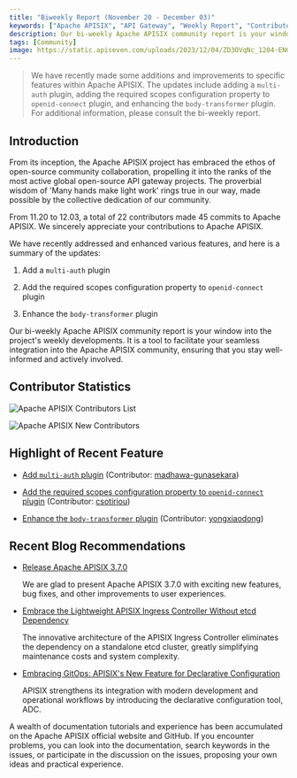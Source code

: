 ```yaml
---
title: "Biweekly Report (November 20 - December 03)"
keywords: ["Apache APISIX", "API Gateway", "Weekly Report", "Contributor"]
description: Our bi-weekly Apache APISIX community report is your window into the project's weekly developments. It is a tool to facilitate your seamless integration into the Apache APISIX community, ensuring that you stay well-informed and actively involved.
tags: [Community]
image: https://static.apiseven.com/uploads/2023/12/04/ZD3OVqNc_1204-ENG.png
---
```


> We have recently made some additions and improvements to specific features within Apache APISIX. The updates include adding a `multi-auth` plugin, adding the required scopes configuration property to `openid-connect` plugin, and enhancing the `body-transformer` plugin. For additional information, please consult the bi-weekly report.
<!--truncate-->

## Introduction

From its inception, the Apache APISIX project has embraced the ethos of open-source community collaboration, propelling it into the ranks of the most active global open-source API gateway projects. The proverbial wisdom of 'Many hands make light work' rings true in our way, made possible by the collective dedication of our community.

From 11.20 to 12.03, a total of 22 contributors made 45 commits to Apache APISIX. We sincerely appreciate your contributions to Apache APISIX.

We have recently addressed and enhanced various features, and here is a summary of the updates:

1. Add a `multi-auth` plugin

2. Add the required scopes configuration property to `openid-connect` plugin

3. Enhance the `body-transformer` plugin

Our bi-weekly Apache APISIX community report is your window into the project's weekly developments. It is a tool to facilitate your seamless integration into the Apache APISIX community, ensuring that you stay well-informed and actively involved.

## Contributor Statistics

![Apache APISIX Contributors List](https://static.apiseven.com/uploads/2023/12/04/PnNWmVdX_1204-Con.png)

![Apache APISIX New Contributors](https://static.apiseven.com/uploads/2023/12/04/vrpTk1y4_1204-New.png)

## Highlight of Recent Feature

- [Add `multi-auth` plugin](https://github.com/apache/apisix/pull/10482) (Contributor: [madhawa-gunasekara](https://github.com/madhawa-gunasekara))

- [Add the required scopes configuration property to `openid-connect` plugin](https://github.com/apache/apisix/pull/10493) (Contributor: [csotiriou](https://github.com/csotiriou))

- [Enhance the `body-transformer` plugin](https://github.com/apache/apisix/pull/10496) (Contributor: [yongxiaodong](https://github.com/yongxiaodong))

## Recent Blog Recommendations

- [Release Apache APISIX 3.7.0](https://apisix.apache.org/blog/2023/11/21/release-apache-apisix-3.7.0/)

  We are glad to present Apache APISIX 3.7.0 with exciting new features, bug fixes, and other improvements to user experiences.

- [Embrace the Lightweight APISIX Ingress Controller Without etcd Dependency](https://apisix.apache.org/blog/2023/10/18/ingress-apisix/)

  The innovative architecture of the APISIX Ingress Controller eliminates the dependency on a standalone etcd cluster, greatly simplifying maintenance costs and system complexity.

- [Embracing GitOps: APISIX's New Feature for Declarative Configuration](https://apisix.apache.org/blog/2023/10/07/apisix-gitops-adc/)

  APISIX strengthens its integration with modern development and operational workflows by introducing the declarative configuration tool, ADC.

A wealth of documentation tutorials and experience has been accumulated on the Apache APISIX official website and GitHub. If you encounter problems, you can look into the documentation, search keywords in the issues, or participate in the discussion on the issues, proposing your own ideas and practical experience.
